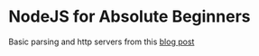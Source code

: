 # NodeJS for Absolute Beginners

Basic parsing and http servers from this [blog post](http://blog.modulus.io/absolute-beginners-guide-to-nodejs)
